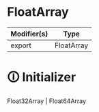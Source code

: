 # FloatArray

| Modifier(s)                            | Type                     |
|----------------------------------------|--------------------------|
| export | FloatArray |

# &#128712; Initializer

Float32Array | Float64Array